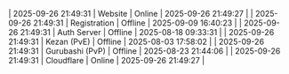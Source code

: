 | 2025-09-26 21:49:31 | Website | Online | 2025-09-26 21:49:27 |
| 2025-09-26 21:49:31 | Registration | Offline | 2025-09-09 16:40:23 |
| 2025-09-26 21:49:31 | Auth Server | Offline | 2025-08-18 09:33:31 |
| 2025-09-26 21:49:31 | Kezan (PvE) | Offline | 2025-08-03 17:58:02 |
| 2025-09-26 21:49:31 | Gurubashi (PvP) | Offline | 2025-08-23 21:44:06 |
| 2025-09-26 21:49:31 | Cloudflare | Online | 2025-09-26 21:49:27 |

